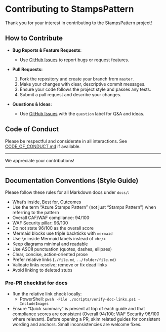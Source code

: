 # Contributing to StampsPattern

Thank you for your interest in contributing to the StampsPattern project!

## How to Contribute

- **Bug Reports & Feature Requests:**
  - Use [GitHub Issues](https://github.com/srnichols/StampsPattern/issues) to report bugs or request features.

- **Pull Requests:**
  1. Fork the repository and create your branch from `master`.
  2. Make your changes with clear, descriptive commit messages.
  3. Ensure your code follows the project style and passes any tests.
  4. Submit a pull request and describe your changes.

- **Questions & Ideas:**
  - Use [GitHub Issues](https://github.com/srnichols/StampsPattern/issues) with the `question` label for Q&A and ideas.

## Code of Conduct

Please be respectful and considerate in all interactions. See [CODE_OF_CONDUCT.md](./CODE_OF_CONDUCT.md) if available.

---

We appreciate your contributions!

---

## Documentation Conventions (Style Guide)

Please follow these rules for all Markdown docs under `docs/`:

  - What’s inside, Best for, Outcomes
  - Use the term “Azure Stamps Pattern” (not just “Stamps Pattern”) when referring to the pattern
  - Overall CAF/WAF compliance: 94/100
  - WAF Security pillar: 96/100
  - Do not state 96/100 as the overall score
  - Mermaid blocks use triple backticks with `mermaid`
  - Use `\n` inside Mermaid labels instead of `<br/>`
  - Keep diagrams minimal and readable
  - Use ASCII punctuation (quotes, dashes, ellipses)
  - Clear, concise, action‑oriented prose
  - Prefer relative links (`./file.md`, `../folder/file.md`)
  - Validate links resolve; remove or fix dead links
  - Avoid linking to deleted stubs


### Pre-PR checklist for docs
- Run the relative link check locally:
  - PowerShell: `pwsh -File ./scripts/verify-doc-links.ps1 -IncludeImages`
- Ensure “Quick summary” is present at top of each guide and that compliance scores are consistent (Overall 94/100; WAF Security 96/100 where relevant).
Before opening a PR, skim related guides for consistent wording and anchors. Small inconsistencies are welcome fixes.
